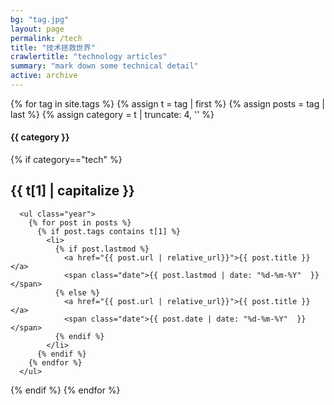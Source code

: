 ```yaml
---
bg: "tag.jpg"
layout: page
permalink: /tech
title: "技术拯救世界"
crawlertitle: "technology articles"
summary: "mark down some technical detail"
active: archive
---
```


{% for tag in site.tags %}
  {% assign t = tag | first %}
  {% assign posts = tag | last %}
  {% assign category = t | truncate: 4, '' %}
  <h4>{{ category }}</h4>
  {% if category=="tech" %}
	  <h2 class="category-key" id="{{ t[1] | downcase }}">{{ t[1] | capitalize }}</h2>
	  
	  <ul class="year">
	    {% for post in posts %}
	      {% if post.tags contains t[1] %}
	        <li>
	          {% if post.lastmod %}
	            <a href="{{ post.url | relative_url}}">{{ post.title }}</a>
	            <span class="date">{{ post.lastmod | date: "%d-%m-%Y"  }}</span>
	          {% else %}
	            <a href="{{ post.url | relative_url}}">{{ post.title }}</a>
	            <span class="date">{{ post.date | date: "%d-%m-%Y"  }}</span>
	          {% endif %}
	        </li>
	      {% endif %}
	    {% endfor %}
	  </ul>
  {% endif %}
{% endfor %}
